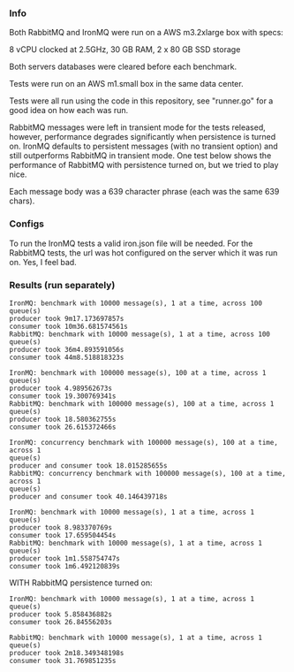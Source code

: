 
### Info

Both RabbitMQ and IronMQ were run on a AWS m3.2xlarge box with specs:

8 vCPU clocked at 2.5GHz, 30 GB RAM, 2 x 80 GB SSD storage

Both servers databases were cleared before each benchmark.

Tests were run on an AWS m1.small box in the same data center.

Tests were all run using the code in this repository, see "runner.go" for a good
idea on how each was run. 

RabbitMQ messages were left in transient mode for the tests released, however,
performance degrades significantly when persistence is turned on. IronMQ
defaults to persistent messages (with no transient option) and still outperforms RabbitMQ
in transient mode. One test below shows the performance of RabbitMQ with
persistence turned on, but we tried to play nice. 

Each message body was a 639 character phrase (each was the same 639 chars).

### Configs

To run the IronMQ tests a valid iron.json file will be needed. 
For the RabbitMQ tests, the url was hot configured on the server which it was
run on. Yes, I feel bad. 

### Results (run separately)

```
IronMQ: benchmark with 10000 message(s), 1 at a time, across 100 queue(s)
producer took 9m17.173697857s
consumer took 10m36.681574561s
RabbitMQ: benchmark with 10000 message(s), 1 at a time, across 100 queue(s)
producer took 36m4.893591056s
consumer took 44m8.518818323s
```

```
IronMQ: benchmark with 100000 message(s), 100 at a time, across 1 queue(s)
producer took 4.989562673s
consumer took 19.300769341s
RabbitMQ: benchmark with 100000 message(s), 100 at a time, across 1 queue(s)
producer took 18.580362755s
consumer took 26.615372466s
```

```
IronMQ: concurrency benchmark with 100000 message(s), 100 at a time, across 1
queue(s)
producer and consumer took 18.015285655s
RabbitMQ: concurrency benchmark with 100000 message(s), 100 at a time, across 1
queue(s)
producer and consumer took 40.146439718s
```

```
IronMQ: benchmark with 10000 message(s), 1 at a time, across 1 queue(s)
producer took 8.983370769s
consumer took 17.659504454s
RabbitMQ: benchmark with 10000 message(s), 1 at a time, across 1 queue(s)
producer took 1m1.558754747s
consumer took 1m6.492120839s
```

WITH RabbitMQ persistence turned on:

```
IronMQ: benchmark with 10000 message(s), 1 at a time, across 1 queue(s)
producer took 5.858436882s
consumer took 26.84556203s

RabbitMQ: benchmark with 10000 message(s), 1 at a time, across 1 queue(s)
producer took 2m18.349348198s
consumer took 31.769851235s
```
